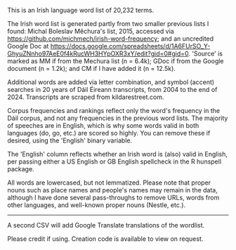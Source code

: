 This is an Irish language word list of 20,232 terms.

The Irish word list is generated partly from two smaller previous lists I found: Michal Boleslav Měchura's list, 2015, accessed via https://github.com/michmech/irish-word-frequency; and an uncredited Google Doc at https://docs.google.com/spreadsheets/d/1A6FUrSO_Y-GhyuZNnho97AeE0f4kRucWH3HYpOXR3xY/edit?gid=0#gid=0. 'Source' is marked as MM if from the Mechura list (n = 6.4k); GDoc if from the Google document (n = 1.2k); and CM if I have added it (n = 12.5k).

Additional words are added via letter combination, and symbol (accent) searches in 20 years of Dáil Éireann transcripts, from 2004 to the end of 2024. Transcripts are scraped from kildarestreet.com.

Corpus frequencies and rankings reflect only the word's frequency in the Dáil corpus, and not any frequencies in the previous word lists. The majority of speeches are in English, which is why some words valid in both languages (do, go, etc.) are scored so highly. You can remove these if desired, using the 'English' binary variable.

The 'English' column reflects whether an Irish word is (also) valid in English, per passing either a US English or GB English spellcheck in the R hunspell package.

All words are lowercased, but not lemmatized. Please note that proper nouns such as place names and people's names may remain in the data, although I have done several pass-throughs to remove URLs, words from other languages, and well-known proper nouns (Nestle, etc.).

---

A second CSV will add Google Translate translations of the wordlist.

Please credit if using. Creation code is available to view on request.

